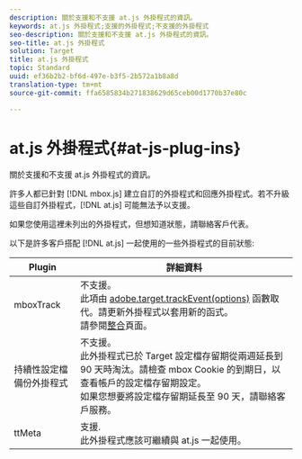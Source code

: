 ```yaml
---
description: 關於支援和不支援 at.js 外掛程式的資訊。
keywords: at.js 外掛程式;支援的外掛程式;不支援的外掛程式
seo-description: 關於支援和不支援 at.js 外掛程式的資訊。
seo-title: at.js 外掛程式
solution: Target
title: at.js 外掛程式
topic: Standard
uuid: ef36b2b2-bf6d-497e-b3f5-2b572a1b8a8d
translation-type: tm+mt
source-git-commit: ffa6585834b271838629d65ceb00d1770b37e80c

---
```



# at.js 外掛程式{#at-js-plug-ins}

關於支援和不支援 at.js 外掛程式的資訊。

許多人都已針對 [!DNL mbox.js] 建立自訂的外掛程式和回應外掛程式。若不升級這些自訂外掛程式，[!DNL at.js] 可能無法予以支援。

如果您使用這裡未列出的外掛程式，但想知道狀態，請聯絡客戶代表。

以下是許多客戶搭配 [!DNL at.js] 一起使用的一些外掛程式的目前狀態:

| Plugin | 詳細資料 |
|--- |--- |
| mboxTrack | 不支援。<br>此項由 [adobe.target.trackEvent(options)](/help/c-implementing-target/c-implementing-target-for-client-side-web/adobe-target-trackevent.md) 函數取代。請更新外掛程式以套用新的函式。<br>請參閱[整合](/help/c-implementing-target/c-implementing-target-for-client-side-web/c-how-atjs-works/target-atjs-integrations.md)頁面。 |
| 持續性設定檔備份外掛程式 | 不支援。<br>此外掛程式已於 Target 設定檔存留期從兩週延長到 90 天時淘汰。請檢查 mbox Cookie 的到期日，以查看帳戶的設定檔存留期設定。<br>如果您想要將設定檔存留期延長至 90 天，請聯絡客戶服務。 |
| ttMeta | 支援.<br>此外掛程式應該可繼續與 at.js 一起使用。 |